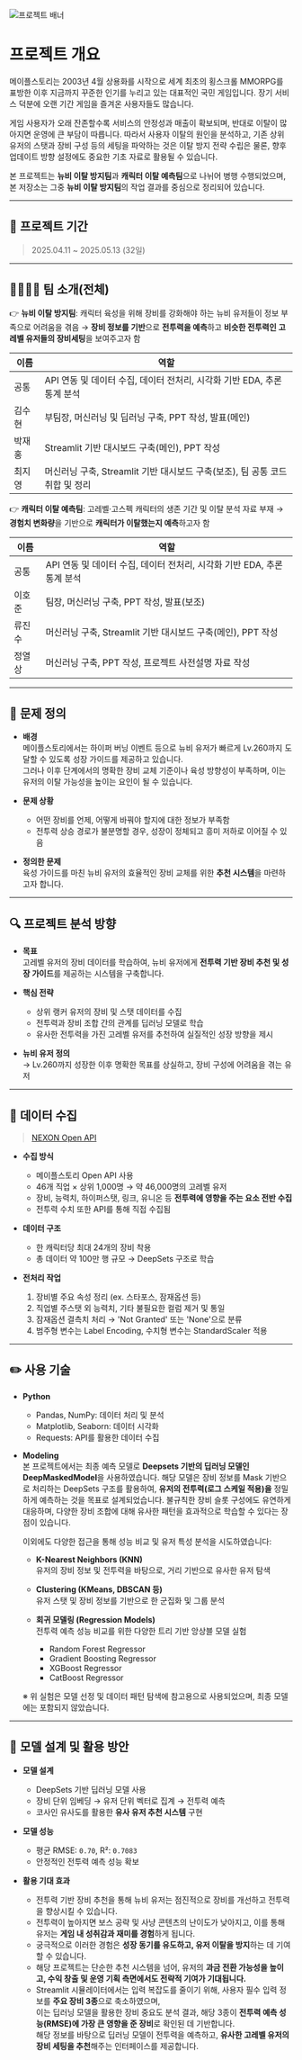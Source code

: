 ![프로젝트 배너](https://file.nexon.com/NxFile/download/FileDownloader.aspx?oidFile=5485424096059594172)

# 프로젝트 개요
메이플스토리는 2003년 4월 상용화를 시작으로 세계 최초의 횡스크롤 MMORPG를 표방한 이후 지금까지 꾸준한 인기를 누리고 있는 대표적인 국민 게임입니다. 장기 서비스 덕분에 오랜 기간 게임을 즐겨온 사용자들도 많습니다. 

게임 사용자가 오래 잔존할수록 서비스의 안정성과 매출이 확보되며, 반대로 이탈이 많아지면 운영에 큰 부담이 따릅니다. 따라서 사용자 이탈의 원인을 분석하고, 기존 상위 유저의 스탯과 장비 구성 등의 세팅을 파악하는 것은 이탈 방지 전략 수립은 물론, 향후 업데이트 방향 설정에도 중요한 기초 자료로 활용될 수 있습니다. 

본 프로젝트는 **뉴비 이탈 방지팀**과 **캐릭터 이탈 예측팀**으로 나뉘어 병행 수행되었으며, 본 저장소는 그중 **뉴비 이탈 방지팀**의 작업 결과를 중심으로 정리되어 있습니다.

<hr/>

## 📅 프로젝트 기간
> 2025.04.11 ~ 2025.05.13 (32일)

<hr/>
  
## 👨‍👩‍👧‍👦 팀 소개(전체)
👉 **뉴비 이탈 방지팀**: 캐릭터 육성을 위해 장비를 강화해야 하는 뉴비 유저들이 정보 부족으로 어려움을 겪음 → **장비 정보를 기반**으로 **전투력을 예측**하고 **비슷한 전투력인 고레벨 유저들의 장비세팅**을 보여주고자 함
  
| 이름  | 역할           |
|-----|--------------|
| 공통 | API 연동 및 데이터 수집, 데이터 전처리, 시각화 기반 EDA, 추론통계 분석 |
| 김수현 | 부팀장, 머신러닝 및 딥러닝 구축, PPT 작성, 발표(메인) |
| 박재홍 | Streamlit 기반 대시보드 구축(메인), PPT 작성  |
| 최지영 | 머신러닝 구축, Streamlit 기반 대시보드 구축(보조), 팀 공통 코드 취합 및 정리 |

👉 **캐릭터 이탈 예측팀**: 고레벨·고스펙 캐릭터의 생존 기간 및 이탈 분석 자료 부재 → **경험치 변화량**을 기반으로 **캐릭터가 이탈했는지 예측**하고자 함

| 이름  | 역할           |
|-----|--------------|
| 공통 | API 연동 및 데이터 수집, 데이터 전처리, 시각화 기반 EDA, 추론통계 분석 |
| 이호준 | 팀장, 머신러닝 구축, PPT 작성, 발표(보조) |
| 류진수 | 머신러닝 구축, Streamlit 기반 대시보드 구축(메인), PPT 작성 |
| 정열상 | 머신러닝 구축, PPT 작성, 프로젝트 사전설명 자료 작성  |

<hr/>

## 🧩 문제 정의

- **배경**  
  메이플스토리에서는 하이퍼 버닝 이벤트 등으로 뉴비 유저가 빠르게 Lv.260까지 도달할 수 있도록 성장 가이드를 제공하고 있습니다. <br>
  그러나 이후 단계에서의 명확한 장비 교체 기준이나 육성 방향성이 부족하며, 이는 유저의 이탈 가능성을 높이는 요인이 될 수 있습니다.

- **문제 상황**  
  - 어떤 장비를 언제, 어떻게 바꿔야 할지에 대한 정보가 부족함  
  - 전투력 상승 경로가 불분명할 경우, 성장이 정체되고 흥미 저하로 이어질 수 있음

- **정의한 문제**  
  육성 가이드를 마친 뉴비 유저의 효율적인 장비 교체를 위한 **추천 시스템**을 마련하고자 합니다.

<hr/>

## 🔍 프로젝트 분석 방향

- **목표**  
  고레벨 유저의 장비 데이터를 학습하여, 뉴비 유저에게 **전투력 기반 장비 추천 및 성장 가이드**를 제공하는 시스템을 구축합니다.

- **핵심 전략**  
  - 상위 랭커 유저의 장비 및 스탯 데이터를 수집  
  - 전투력과 장비 조합 간의 관계를 딥러닝 모델로 학습  
  - 유사한 전투력을 가진 고레벨 유저를 추천하여 실질적인 성장 방향을 제시

- **뉴비 유저 정의**  
  → Lv.260까지 성장한 이후 명확한 목표를 상실하고, 장비 구성에 어려움을 겪는 유저
  
<hr/>

## 🧾 데이터 수집
> [NEXON Open API](https://openapi.nexon.com/ko/game/maplestory/?id=14)

- **수집 방식**  
  - 메이플스토리 Open API 사용  
  - 46개 직업 × 상위 1,000명 → 약 46,000명의 고레벨 유저  
  - 장비, 능력치, 하이퍼스탯, 링크, 유니온 등 **전투력에 영향을 주는 요소 전반 수집**  
  - 전투력 수치 또한 API를 통해 직접 수집됨

- **데이터 구조**  
  - 한 캐릭터당 최대 24개의 장비 착용  
  - 총 데이터 약 100만 행 규모 → DeepSets 구조로 학습

- **전처리 작업**  
  1. 장비별 주요 속성 정리 (ex. 스타포스, 잠재옵션 등)  
  2. 직업별 주스탯 외 능력치, 기타 불필요한 컬럼 제거 및 통일  
  3. 잠재옵션 결측치 처리 → 'Not Granted' 또는 'None'으로 분류
  4. 범주형 변수는 Label Encoding, 수치형 변수는 StandardScaler 적용

<hr/>

## ✏️ 사용 기술

- **Python**
  - Pandas, NumPy: 데이터 처리 및 분석
  - Matplotlib, Seaborn: 데이터 시각화
  - Requests: API를 활용한 데이터 수집

- **Modeling** <br>
본 프로젝트에서는 최종 예측 모델로 **Deepsets 기반의 딥러닝 모델인 DeepMaskedModel**을 사용하였습니다. 해당 모델은 장비 정보를 Mask 기반으로 처리하는 DeepSets 구조를 활용하여, **유저의 전투력(로그 스케일 적용)을** 정밀하게 예측하는 것을 목표로 설계되었습니다. 불규칙한 장비 슬롯 구성에도 유연하게 대응하며, 다양한 장비 조합에 대해 유사한 패턴을 효과적으로 학습할 수 있다는 장점이 있습니다.

  이외에도 다양한 접근을 통해 성능 비교 및 유저 특성 분석을 시도하였습니다:

    - **K-Nearest Neighbors (KNN)**  
  유저의 장비 정보 및 전투력을 바탕으로, 거리 기반으로 유사한 유저 탐색

    - **Clustering (KMeans, DBSCAN 등)**  
  유저 스탯 및 장비 정보를 기반으로 한 군집화 및 그룹 분석

    - **회귀 모델링 (Regression Models)**  
  전투력 예측 성능 비교를 위한 다양한 트리 기반 앙상블 모델 실험
      - Random Forest Regressor  
      - Gradient Boosting Regressor  
      - XGBoost Regressor  
      - CatBoost Regressor

    ※ 위 실험은 모델 선정 및 데이터 패턴 탐색에 참고용으로 사용되었으며, 최종 모델에는 포함되지 않았습니다.

<hr/>

## 🚀 모델 설계 및 활용 방안

- **모델 설계**  
  - DeepSets 기반 딥러닝 모델 사용  
  - 장비 단위 임베딩 → 유저 단위 벡터로 집계 → 전투력 예측  
  - 코사인 유사도를 활용한 **유사 유저 추천 시스템** 구현

- **모델 성능**  
  - 평균 RMSE: `0.70`, R²: `0.7083`  
  - 안정적인 전투력 예측 성능 확보

- **활용 기대 효과**  
  - 전투력 기반 장비 추천을 통해 뉴비 유저는 점진적으로 장비를 개선하고 전투력을 향상시킬 수 있습니다.  
  - 전투력이 높아지면 보스 공략 및 사냥 콘텐츠의 난이도가 낮아지고, 이를 통해 유저는 **게임 내 성취감과 재미를 경험**하게 됩니다.  
  - 궁극적으로 이러한 경험은 **성장 동기를 유도하고, 유저 이탈을 방지**하는 데 기여할 수 있습니다.
  - 해당 프로젝트는 단순한 추천 시스템을 넘어, 유저의 **과금 전환 가능성을 높이고, 수익 창출 및 운영 기획 측면에서도 전략적 기여가 기대됩니다.**
  - Streamlit 시뮬레이터에서는 입력 복잡도를 줄이기 위해, 사용자 필수 입력 정보를 **주요 장비 3종**으로 축소하였으며,  
    이는 딥러닝 모델을 활용한 장비 중요도 분석 결과, 해당 3종이 **전투력 예측 성능(RMSE)에 가장 큰 영향을 준 장비**로 확인된 데 기반합니다.  
    해당 정보를 바탕으로 딥러닝 모델이 전투력을 예측하고, **유사한 고레벨 유저의 장비 세팅을 추천**해주는 인터페이스를 제공합니다.
